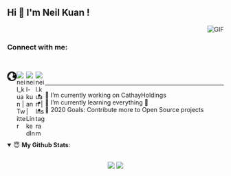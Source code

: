 ## Hi 👋  I'm Neil Kuan !
<img align="right" alt="GIF" src="https://i.pinimg.com/originals/e4/26/70/e426702edf874b181aced1e2fa5c6cde.gif" />
</br>

### Connect with me:

</br>

[<img align="left" alt="blog.neilkuan.dev" width="22px" src="https://raw.githubusercontent.com/iconic/open-iconic/master/svg/globe.svg" />](https://blog.neilkuan.dev)
[<img align="left" alt="neil_kuan | Twitter" width="22px" src="https://cdn.jsdelivr.net/npm/simple-icons@v3/icons/twitter.svg" />](https://twitter.com/neil_kuan)
[<img align="left" alt="neil-kuan | LinkedIn" width="22px" src="https://cdn.jsdelivr.net/npm/simple-icons@v3/icons/linkedin.svg" />](https://www.linkedin.com/in/neil-kuan-792bb218a/)
[<img align="left" alt="neil.kuan | Instagram" width="22px" src="https://cdn.jsdelivr.net/npm/simple-icons@v3/icons/instagram.svg" />](https://www.instagram.com/neil.kuan/)

</br>

---
- 🔭 I’m currently working on CathayHoldings
- 🌱 I’m currently learning everything 🤣
- 🥅 2020 Goals: Contribute more to Open Source projects

</br>

<br>
<br/>

<details open>
 <summary> 😇 <b>My Github Stats</b>: </summary>

<br>

<p align = "center">
  <img src = "https://github-readme-stats.vercel.app/api?username=guan840912&show_icons=true&theme=radical&line_height=27">
  <img src = "https://github-readme-stats.vercel.app/api/top-langs/?username=guan840912&hide=css,java,html&theme=tokyonight">
</p>

</details>

